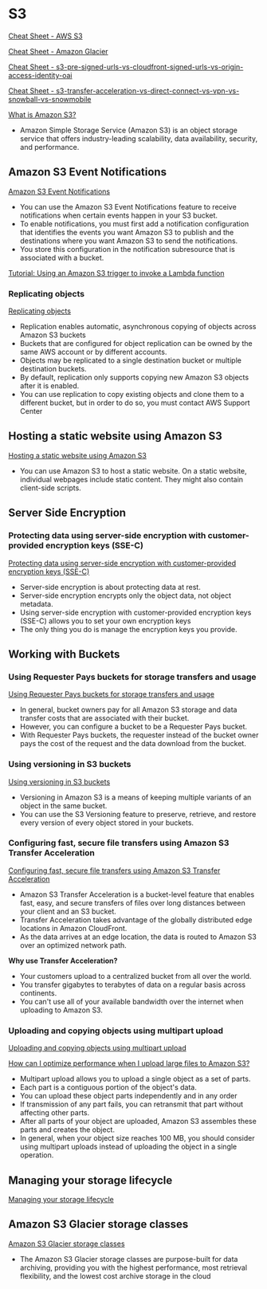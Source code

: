 # S3

[Cheat Sheet - AWS S3](https://tutorialsdojo.com/amazon-s3)

[Cheat Sheet - Amazon Glacier](https://tutorialsdojo.com/amazon-sqs)

[Cheat Sheet - s3-pre-signed-urls-vs-cloudfront-signed-urls-vs-origin-access-identity-oai](https://tutorialsdojo.com/s3-pre-signed-urls-vs-cloudfront-signed-urls-vs-origin-access-identity-oai)

[Cheat Sheet - s3-transfer-acceleration-vs-direct-connect-vs-vpn-vs-snowball-vs-snowmobile](https://tutorialsdojo.com/s3-transfer-acceleration-vs-direct-connect-vs-vpn-vs-snowball-vs-snowmobile)

[What is Amazon S3?](https://docs.aws.amazon.com/AmazonS3/latest/userguide/Welcome.html)

- Amazon Simple Storage Service (Amazon S3) is an object storage service that offers industry-leading scalability, data availability, security, and performance. 


## Amazon S3 Event Notifications

[Amazon S3 Event Notifications](https://docs.aws.amazon.com/AmazonS3/latest/userguide/NotificationHowTo.html)

- You can use the Amazon S3 Event Notifications feature to receive notifications when certain events happen in your S3 bucket.
- To enable notifications, you must first add a notification configuration that identifies the events you want Amazon S3 to publish and the destinations where you want Amazon S3 to send the notifications.
- You store this configuration in the notification subresource that is associated with a bucket.

[Tutorial: Using an Amazon S3 trigger to invoke a Lambda function](https://docs.aws.amazon.com/lambda/latest/dg/with-s3-example.html#with-s3-example-configure-event-source)


### Replicating objects

[Replicating objects](https://docs.aws.amazon.com/AmazonS3/latest/userguide/replication.html)

- Replication enables automatic, asynchronous copying of objects across Amazon S3 buckets
- Buckets that are configured for object replication can be owned by the same AWS account or by different accounts.
- Objects may be replicated to a single destination bucket or multiple destination buckets. 
- By default, replication only supports copying new Amazon S3 objects after it is enabled. 
- You can use replication to copy existing objects and clone them to a different bucket, but in order to do so, you must contact AWS Support Center



## Hosting a static website using Amazon S3

[Hosting a static website using Amazon S3](https://docs.aws.amazon.com/AmazonS3/latest/userguide/WebsiteHosting.html)

- You can use Amazon S3 to host a static website. On a static website, individual webpages include static content. They might also contain client-side scripts.


## Server Side Encryption

### Protecting data using server-side encryption with customer-provided encryption keys (SSE-C)

[Protecting data using server-side encryption with customer-provided encryption keys (SSE-C)](https://docs.aws.amazon.com/AmazonS3/latest/userguide/ServerSideEncryptionCustomerKeys.html)

- Server-side encryption is about protecting data at rest. 
- Server-side encryption encrypts only the object data, not object metadata.
- Using server-side encryption with customer-provided encryption keys (SSE-C) allows you to set your own encryption keys
- The only thing you do is manage the encryption keys you provide.

## Working with Buckets

### Using Requester Pays buckets for storage transfers and usage

[Using Requester Pays buckets for storage transfers and usage](https://docs.aws.amazon.com/AmazonS3/latest/userguide/RequesterPaysBuckets.html)

- In general, bucket owners pay for all Amazon S3 storage and data transfer costs that are associated with their bucket. 
- However, you can configure a bucket to be a Requester Pays bucket. 
- With Requester Pays buckets, the requester instead of the bucket owner pays the cost of the request and the data download from the bucket.


### Using versioning in S3 buckets

[Using versioning in S3 buckets](https://docs.aws.amazon.com/AmazonS3/latest/userguide/Versioning.html)

- Versioning in Amazon S3 is a means of keeping multiple variants of an object in the same bucket. 
- You can use the S3 Versioning feature to preserve, retrieve, and restore every version of every object stored in your buckets. 

### Configuring fast, secure file transfers using Amazon S3 Transfer Acceleration

[Configuring fast, secure file transfers using Amazon S3 Transfer Acceleration](https://docs.aws.amazon.com/AmazonS3/latest/userguide/transfer-acceleration.html)

- Amazon S3 Transfer Acceleration is a bucket-level feature that enables fast, easy, and secure transfers of files over long distances between your client and an S3 bucket. 
- Transfer Acceleration takes advantage of the globally distributed edge locations in Amazon CloudFront. 
- As the data arrives at an edge location, the data is routed to Amazon S3 over an optimized network path.

**Why use Transfer Acceleration?**
- Your customers upload to a centralized bucket from all over the world.
- You transfer gigabytes to terabytes of data on a regular basis across continents.
- You can't use all of your available bandwidth over the internet when uploading to Amazon S3.


### Uploading and copying objects using multipart upload

[Uploading and copying objects using multipart upload](https://docs.aws.amazon.com/AmazonS3/latest/userguide/mpuoverview.html)

[How can I optimize performance when I upload large files to Amazon S3?](https://aws.amazon.com/premiumsupport/knowledge-center/s3-upload-large-files)

- Multipart upload allows you to upload a single object as a set of parts. 
- Each part is a contiguous portion of the object's data. 
- You can upload these object parts independently and in any order
- If transmission of any part fails, you can retransmit that part without affecting other parts. 
- After all parts of your object are uploaded, Amazon S3 assembles these parts and creates the object. 
- In general, when your object size reaches 100 MB, you should consider using multipart uploads instead of uploading the object in a single operation.


## Managing your storage lifecycle

[Managing your storage lifecycle](https://docs.aws.amazon.com/AmazonS3/latest/userguide/object-lifecycle-mgmt.html)


## Amazon S3 Glacier storage classes

[Amazon S3 Glacier storage classes](https://aws.amazon.com/s3/storage-classes/glacier)

- The Amazon S3 Glacier storage classes are purpose-built for data archiving, providing you with the highest performance, most retrieval flexibility, and the lowest cost archive storage in the cloud